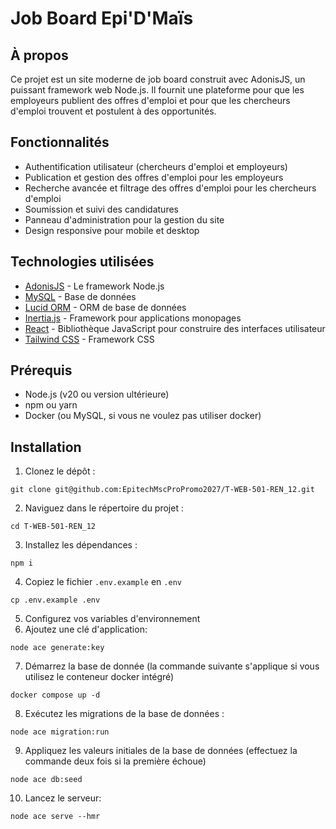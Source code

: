 ﻿
# Job Board Epi'D'Maïs

## À propos

Ce projet est un site moderne de job board construit avec AdonisJS, un puissant framework web Node.js. Il fournit une plateforme pour que les employeurs publient des offres d'emploi et pour que les chercheurs d'emploi trouvent et postulent à des opportunités.

## Fonctionnalités

- Authentification utilisateur (chercheurs d'emploi et employeurs)
- Publication et gestion des offres d'emploi pour les employeurs
- Recherche avancée et filtrage des offres d'emploi pour les chercheurs d'emploi
- Soumission et suivi des candidatures
- Panneau d'administration pour la gestion du site
- Design responsive pour mobile et desktop

## Technologies utilisées

- [AdonisJS](https://adonisjs.com/) - Le framework Node.js
- [MySQL](https://www.mysql.com/) - Base de données
- [Lucid ORM](https://docs.adonisjs.com/guides/database/introduction) - ORM de base de données
- [Inertia.js](https://inertiajs.com/) - Framework pour applications monopages 
- [React](https://reactjs.org/) - Bibliothèque JavaScript pour construire des interfaces utilisateur
- [Tailwind CSS](https://tailwindcss.com/) - Framework CSS

## Prérequis

- Node.js (v20 ou version ultérieure)
- npm ou yarn
- Docker (ou MySQL, si vous ne voulez pas utiliser docker)

## Installation

1. Clonez le dépôt :
```text
git clone git@github.com:EpitechMscProPromo2027/T-WEB-501-REN_12.git
```
2. Naviguez dans le répertoire du projet :
```
cd T-WEB-501-REN_12
```
3. Installez les dépendances :
```
npm i
```
4. Copiez le fichier `.env.example` en `.env`
```
cp .env.example .env
```
5. Configurez vos variables d'environnement
6. Ajoutez une clé d'application:
```
node ace generate:key
```
7. Démarrez la base de donnée (la commande suivante s'applique si vous utilisez le conteneur docker intégré)
```
docker compose up -d
```
8. Exécutez les migrations de la base de données :
```
node ace migration:run
```
9.  Appliquez les valeurs initiales de la base de données (effectuez la commande deux fois si la première échoue)
```
node ace db:seed
```
10. Lancez le serveur:
```
node ace serve --hmr
```
